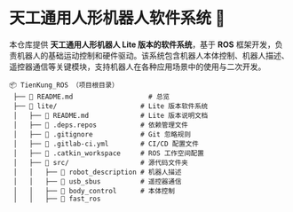 # 天工通用人形机器人软件系统 🎯
本仓库提供 **天工通用人形机器人 Lite 版本的软件系统**，基于 **ROS** 框架开发，负责机器人的基础运动控制和硬件驱动。该系统包含机器人本体控制、机器人描述、遥控器通信等关键模块，支持机器人在各种应用场景中的使用与二次开发。

```
📦 TienKung_ROS （项目根目录）     
 ├── 📜 README.md                   # 总览  
 ├── 📂 lite/                     # Lite 版本软件系统   
 │   ├── 📜 README.md             # Lite 版本说明文档  
 │   ├── 📜 .deps.repos           # 依赖管理文件  
 │   ├── 📜 .gitignore            # Git 忽略规则  
 │   ├── 📜 .gitlab-ci.yml        # CI/CD 配置文件  
 │   ├── 📜 .catkin_workspace     # ROS 工作空间配置  
 │   ├── 📂 src/                  # 源代码文件夹  
 │   │   ├── 📂 robot_description # 机器人描述  
 │   │   ├── 📂 usb_sbus          # 遥控器通信  
 │   │   ├── 📂 body_control      # 本体控制  
 │   │   ├── 📂 fast_ros                  

```
